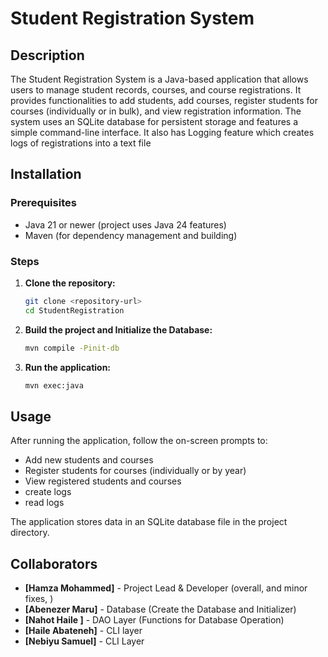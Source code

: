 # Student Registration System

## Description

The Student Registration System is a Java-based application that allows users to manage student records, courses, and course registrations. It provides functionalities to add students, add courses, register students for courses (individually or in bulk), and view registration information. The system uses an SQLite database for persistent storage and features a simple command-line interface.
It also has Logging feature which creates logs of registrations into a text file

## Installation

### Prerequisites

- Java 21 or newer (project uses Java 24 features)
- Maven (for dependency management and building)

### Steps

1. **Clone the repository:**
   ```bash
   git clone <repository-url>
   cd StudentRegistration
   ```

2. **Build the project and Initialize the Database:**
   ```bash
   mvn compile -Pinit-db
   ```

3. **Run the application:**
   ```bash
   mvn exec:java
   ```

## Usage

After running the application, follow the on-screen prompts to:

- Add new students and courses
- Register students for courses (individually or by year)
- View registered students and courses
- create logs
- read logs

The application stores data in an SQLite database file in the project directory.

## Collaborators

- **[Hamza Mohammed]** - Project Lead & Developer (overall, and minor fixes, )
- **[Abenezer Maru]** - Database (Create the Database and Initializer)
- **[Nahot Haile ]** - DAO Layer (Functions for Database Operation)
- **[Haile Abateneh]** - CLI layer 
- **[Nebiyu Samuel]** - CLI Layer


